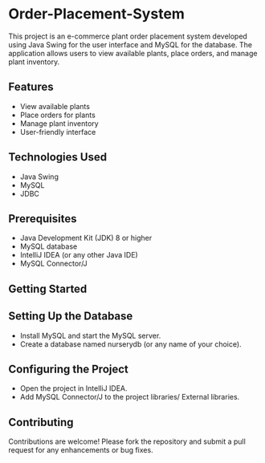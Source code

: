 # Order-Placement-System
 This project is an e-commerce plant order placement system developed using Java Swing for the user interface and MySQL for the database.  The application allows users to view available plants, place orders, and manage plant inventory.

## Features
- View available plants
- Place orders for plants
- Manage plant inventory
- User-friendly interface

## Technologies Used

- Java Swing
- MySQL
- JDBC

## Prerequisites

- Java Development Kit (JDK) 8 or higher
- MySQL database
- IntelliJ IDEA (or any other Java IDE)
- MySQL Connector/J

## Getting Started

## Setting Up the Database
- Install MySQL and start the MySQL server.
- Create a database named nurserydb (or any name of your choice).

## Configuring the Project
- Open the project in IntelliJ IDEA.
- Add MySQL Connector/J to the project libraries/ External libraries.

## Contributing
Contributions are welcome! Please fork the repository and submit a pull request for any enhancements or bug fixes.
